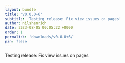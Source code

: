 ```yaml
---
layout: bundle
title: 'v0.0.0+6'
subtitle: 'Testing release: Fix view issues on pages'
author: nilshenrich
date: 2023-08-05 00:05:22 +0000
order: 1
permalink: 'downloads/v0.0.0+6/'
pin: false
---
```

Testing release: Fix view issues on pages
